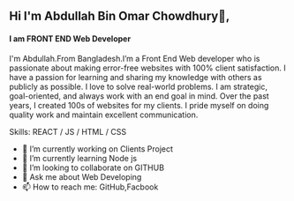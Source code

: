 ## Hi  I'm Abdullah Bin Omar Chowdhury👋,
#### I am FRONT END Web Developer


I'm Abdullah.From Bangladesh.I’m a Front End Web developer who is passionate about making error-free websites with 100% client satisfaction. I have a passion for learning and sharing my knowledge with others as publicly as possible. I love to solve real-world problems. I am strategic, goal-oriented, and always work with an end goal in mind. Over the past years, I created 100s of websites for my clients. I pride myself on doing quality work and maintain excellent communication.

Skills: REACT / JS / HTML / CSS

- 🔭 I’m currently working on Clients Project 
- 🌱 I’m currently learning Node js 
- 👯 I’m looking to collaborate on GITHUB 
- 💬 Ask me about Web Developing 
- 📫 How to reach me: GitHub,Facbook 
